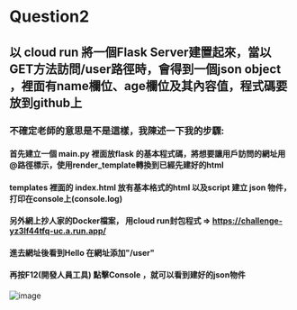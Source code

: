 # Question2
## 以 cloud run 將一個Flask Server建置起來，當以GET方法訪問/user路徑時，會得到一個json object ，裡面有name欄位、age欄位及其內容值，程式碼要放到github上

### 不確定老師的意思是不是這樣，我陳述一下我的步驟:
#### 首先建立一個 main.py 裡面放flask 的基本程式碼，將想要讓用戶訪問的網址用@路徑標示，使用render_template轉換到已經先建好的html
#### templates 裡面的 index.html 放有基本格式的html 以及script 建立 json 物件，打印在console上(console.log)
#### 另外網上抄人家的Docker檔案， 用cloud run封包程式 => https://challenge-yz3lf44tfq-uc.a.run.app/
#### 進去網址後看到Hello 在網址添加"/user" 
#### 再按F12(開發人員工具) 點擊Console ，就可以看到建好的json物件
![image](https://user-images.githubusercontent.com/95526451/144706564-e6234ec1-6df8-441c-8f21-7084fb23bdcf.png)
